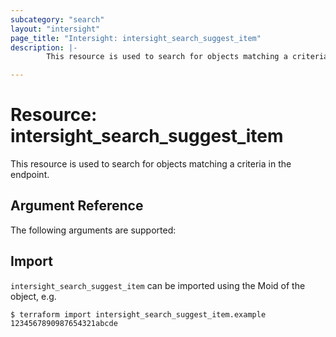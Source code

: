 ```yaml
---
subcategory: "search"
layout: "intersight"
page_title: "Intersight: intersight_search_suggest_item"
description: |-
        This resource is used to search for objects matching a criteria in the endpoint.

---
```


# Resource: intersight_search_suggest_item
This resource is used to search for objects matching a criteria in the endpoint.
## Argument Reference
The following arguments are supported:


## Import
`intersight_search_suggest_item` can be imported using the Moid of the object, e.g.
```
$ terraform import intersight_search_suggest_item.example 1234567890987654321abcde
``` 
